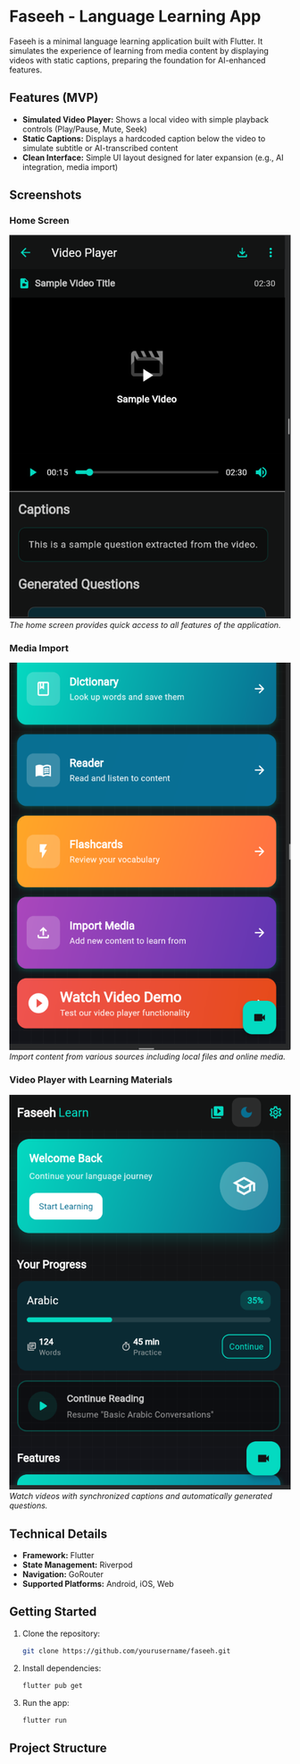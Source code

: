 # Faseeh - Language Learning App

Faseeh is a minimal language learning application built with Flutter. It simulates the experience of learning from media content by displaying videos with static captions, preparing the foundation for AI-enhanced features.

## Features (MVP)

- **Simulated Video Player:** Shows a local video with simple playback controls (Play/Pause, Mute, Seek)
- **Static Captions:** Displays a hardcoded caption below the video to simulate subtitle or AI-transcribed content
- **Clean Interface:** Simple UI layout designed for later expansion (e.g., AI integration, media import)


## Screenshots

### Home Screen
![Home Screen](Screenshots/1.png)
*The home screen provides quick access to all features of the application.*

### Media Import
![Media Import Screen](Screenshots/2.png)
*Import content from various sources including local files and online media.*

### Video Player with Learning Materials
![Video Player Screen](Screenshots/3.png)
*Watch videos with synchronized captions and automatically generated questions.*

## Technical Details

- **Framework:** Flutter
- **State Management:** Riverpod
- **Navigation:** GoRouter
- **Supported Platforms:** Android, iOS, Web

## Getting Started

1. Clone the repository:
   ```bash
   git clone https://github.com/yourusername/faseeh.git
   ```

2. Install dependencies:
   ```bash
   flutter pub get
   ```

3. Run the app:
   ```bash
   flutter run
   ```

## Project Structure
